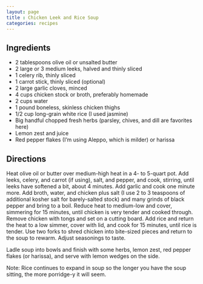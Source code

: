 ```yaml
---
layout: page
title : Chicken Leek and Rice Soup
categories: recipes
---
```


## Ingredients

- 2 tablespoons olive oil or unsalted butter
- 2 large or 3 medium leeks, halved and thinly sliced
- 1 celery rib, thinly sliced
- 1 carrot stick, thinly sliced (optional)
- 2 large garlic cloves, minced
- 4 cups chicken stock or broth, preferably homemade
- 2 cups water
- 1 pound boneless, skinless chicken thighs
- 1/2 cup long-grain white rice (I used jasmine)
- Big handful chopped fresh herbs (parsley, chives, and dill are favorites here)
- Lemon zest and juice
- Red pepper flakes (I’m using Aleppo, which is milder) or harissa

## Directions

Heat olive oil or butter over medium-high heat in a 4- to 5-quart pot. Add leeks, celery, and carrot (if using), salt, and pepper, and cook, stirring, until leeks have softened a bit, about 4 minutes. Add garlic and cook one minute more. Add broth, water, and chicken plus salt (I use 2 to 3 teaspoons of additional kosher salt for barely-salted stock) and many grinds of black pepper and bring to a boil. Reduce heat to medium-low and cover, simmering for 15 minutes, until chicken is very tender and cooked through. Remove chicken with tongs and set on a cutting board. Add rice and return the heat to a low simmer, cover with lid, and cook for 15 minutes, until rice is tender. Use two forks to shred chicken into bite-sized pieces and return to the soup to rewarm. Adjust seasonings to taste.

Ladle soup into bowls and finish with some herbs, lemon zest, red pepper flakes (or harissa), and serve with lemon wedges on the side.

Note: Rice continues to expand in soup so the longer you have the soup sitting, the more porridge-y it will seem.
